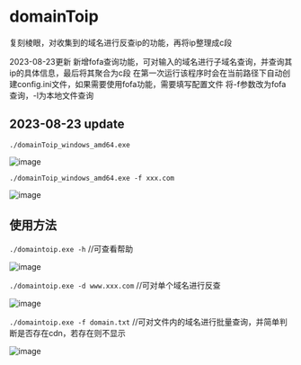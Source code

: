 # domainToip
复刻棱眼，对收集到的域名进行反查ip的功能，再将ip整理成c段

2023-08-23更新
新增fofa查询功能，可对输入的域名进行子域名查询，并查询其ip的具体信息，最后将其聚合为c段
在第一次运行该程序时会在当前路径下自动创建config.ini文件，如果需要使用fofa功能，需要填写配置文件
将-f参数改为fofa查询，-l为本地文件查询
## 2023-08-23 update

`./domainToip_windows_amd64.exe`

![image](https://github.com/lvshu811/domainToip/assets/82709360/6a4c71be-0d7c-428f-a0fd-1c5d4a8419da)

`./domainToip_windows_amd64.exe -f xxx.com`

![image](https://github.com/lvshu811/domainToip/assets/82709360/5a46c4a7-3824-4294-a63a-dbe152d7a934)

## 使用方法

`./domaintoip.exe -h` //可查看帮助

![image](https://github.com/lvshu811/domainToip/assets/82709360/9e0ec581-263d-4775-9133-a6cc76d58c2f)

`./domaintoip.exe -d www.xxx.com` //可对单个域名进行反查

![image](https://github.com/lvshu811/domainToip/assets/82709360/c8134de6-d813-46b7-95dd-8aee9246ee72)

`./domaintoip.exe -f domain.txt` //可对文件内的域名进行批量查询，并简单判断是否存在cdn，若存在则不显示

![image](https://github.com/lvshu811/domainToip/assets/82709360/fc2e0a1c-ef35-48b8-8fc3-45027283f187)

